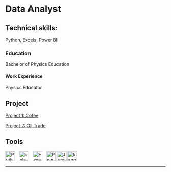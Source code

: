 # Data Analyst


## Technical skills:
Python, Excels, Power BI

### Education
Bachelor of Physics Education


#### Work Experience
Physics Educator

## Project
[Project 1: Cofee](https://github.com/firmansevic/python/blob/main/coffee.ipynb)

[Project 2: Oil Trade](https://www.kaggle.com/code/firmansevic/petroleum-trade)

## Tools


[<img align="left" alt="Python" width="30px" src="https://upload.wikimedia.org/wikipedia/commons/thumb/c/c3/Python-logo-notext.svg/110px-Python-logo-notext.svg.png?20100317150552" style="padding-right:10px;" />][webdev]
[<img align="left" alt="colab" width="30px" src="https://encrypted-tbn0.gstatic.com/images?q=tbn:ANd9GcR7-0IMhvccGfN3sYrpIABlLuwI-t4kUX5IMddm718PY0GspOqYC96UJaNMKw&s" style="padding-right:10px;" />][webdev]
[<img align="left" alt="Excel" width="30px" src="https://is2-ssl.mzstatic.com/image/thumb/Purple126/v4/a8/fd/5a/a8fd5a84-c6f1-355f-3b9f-6e86598efaa3/XCEL.png/1200x630bb.png" style="padding-right:10px;" />][webdev]
[<img align="left" alt="Power BI" width="30px" src="https://powerbi.microsoft.com/pictures/application-logos/svg/powerbi.svg" style="padding-right:0px;" />][webdev]
[<img align="left" alt="Jupyter" width="30px" src="https://jupyter.org/assets/homepage/main-logo.svg" style="padding-right:0px;" />][webdev]
[<img align="left" alt="kaggle" width="30px" src="https://www.kaggle.com/static/images/site-logo.svg" style="padding-right:0px;" />][webdev]

<br />
<br />

---


[webdev]: https://github.com/firmansevic/firmansevic

